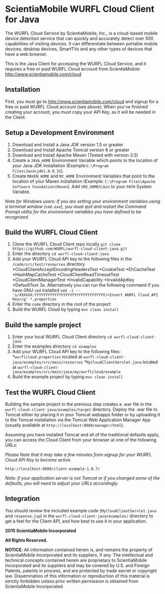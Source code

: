 # ScientiaMobile WURFL Cloud Client for Java

The WURFL Cloud Service by ScientiaMobile, Inc., is a cloud-based
mobile device detection service that can quickly and accurately
detect over 500 capabilities of visiting devices.  It can differentiate
between portable mobile devices, desktop devices, SmartTVs and any 
other types of devices that have a web browser.

This is the Java Client for accessing the WURFL Cloud Service, and
it requires a free or paid WURFL Cloud account from ScientiaMobile:
http://www.scientiamobile.com/cloud 

Installation
------------

First, you must go to http://www.scientiamobile.com/cloud and signup
for a free or paid WURFL Cloud account (see above).  When you've finished
creating your account, you must copy your API Key, as it will be needed in
the Client.

Setup a Development Environment
-------------------------------

1. Download and Install a Java JDK version 1.5 or greater
2. Download and Install Apache Tomcat version 6 or greater
3. Download and Install Apache Maven (Tested with version 3.5)
4. Create a `JAVA_HOME` Environment Variable which points to the location of your
Java JDK installation (Example:`C:\Program Files\Java\jdk1.8.0_31`).
5. Create `MAVEN_HOME` and `M2_HOME` Environment Variables that point to the location of your
Maven installation (Example: `C:\Program Files\Apache Software Foundation\Maven`). Add `%M2_HOME%\bin` to your
`PATH` System Variable.

*Note for Windows users: If you are setting your environment variables 
using a terminal window (`cmd.exe`), you must quit and restart the Command Prompt
utility for the environment variables you have defined to be recognized.*

Build the WURFL Cloud Client
----------------------------

1. Clone the WURFL Cloud Client repo locally `git clone https://github.com/WURFL/wurfl-cloud-client-java.git`
2. Enter the directory `cd wurfl-cloud-client-java` 
3. Add your WURFL Cloud API key to the following files in the `/code/src/test/resources` directory
    *CloudClientAcceptEncodingHeadersTest
    *CookieTest
    *EhCacheTest
    *HashMapCacheTest
    *CloudClientReadTimeoutTest
    *CloudClientManagerTest
    *InvalidCapability
    *InvalidApiKey
    *DefaultTest
3a. Alternatively you can run the following command if you have GNU `sed` installed `sed -i -- 's/XXXXXX:YYYYYYYYYYYYYYYYYYYYYYYYYYYYYYYY/<Insert WURFL Cloud API Key>/g' *.properties`
4. Enter the `code` directory in the root of the project
5. Build the WURFL Cloud by typing `mvn clean install`

Build the sample project
----------------------------

1. Enter your local WURFL Cloud Client directory `cd wurfl-cloud-client-java`
2. Enter the examples directory `cd examples`
3. Add your WURFL Cloud API key to the following files:
    *`wurflcloud.properties` located at `wurfl-cloud-client-java/examples/src/main/resources`
    *`MyCloudClientServlet.java` located at `wurfl-cloud-client-java/examples/src/main/java/my/wurflcloud/example`
4. Build the example project by typing `mvn clean install`

Test the WURFL Cloud Client
---------------------------

Building the sample project in the previous step creates a .war file in the `wurfl-cloud-client-java/examples/target` directory. Deploy the .war file to Tomcat either by placing it in your Tomcat webapps folder or by uploading it to the Tomcat installation via the Tomcat Web Application Manager App (usually available at `http://localhost:8080/manager/html`).

Assuming you have installed Tomcat and all of the traditional defaults apply, you can access the Cloud Client from your browser at one of the following URLs: 

*Please Note that it may take a few minutes from signup for your WURFL Cloud API Key to become active.*

`http://localhost:8080/client-example-1.0.7/`

*Note: if your application server is not Tomcat or if you changed some of the defaults, you will need to adjust your URLs accordingly.*

Integration
-----------

You should review the included example code (`MyCloudClientServlet.java` and `response.jsp`) in the `wurfl-cloud-client-java/examples/` directory to get a feel for the Client API, and how best to use it in your application.

**2015 ScientiaMobile Incorporated**

**All Rights Reserved.**

**NOTICE**:  All information contained herein is, and remains the property of
ScientiaMobile Incorporated and its suppliers, if any.  The intellectual
and technical concepts contained herein are proprietary to ScientiaMobile
Incorporated and its suppliers and may be covered by U.S. and Foreign
Patents, patents in process, and are protected by trade secret or copyright
law. Dissemination of this information or reproduction of this material is
strictly forbidden unless prior written permission is obtained from 
ScientiaMobile Incorporated.
